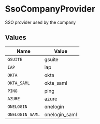 # SsoCompanyProvider

SSO provider used by the company


## Values

| Name            | Value           |
| --------------- | --------------- |
| `GSUITE`        | gsuite          |
| `IAP`           | iap             |
| `OKTA`          | okta            |
| `OKTA_SAML`     | okta_saml       |
| `PING`          | ping            |
| `AZURE`         | azure           |
| `ONELOGIN`      | onelogin        |
| `ONELOGIN_SAML` | onelogin_saml   |